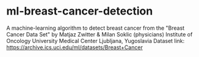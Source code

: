 # ml-breast-cancer-detection
A machine-learning algorithm to detect breast cancer from the "Breast Cancer Data Set" by Matjaz Zwitter &amp; Milan Soklic (physicians) Institute of Oncology University Medical Center Ljubljana, Yugoslavia
Dataset link: https://archive.ics.uci.edu/ml/datasets/Breast+Cancer 
